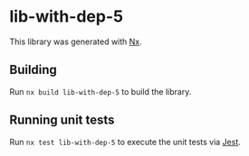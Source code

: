 # lib-with-dep-5

This library was generated with [Nx](https://nx.dev).

## Building

Run `nx build lib-with-dep-5` to build the library.

## Running unit tests

Run `nx test lib-with-dep-5` to execute the unit tests via [Jest](https://jestjs.io).
